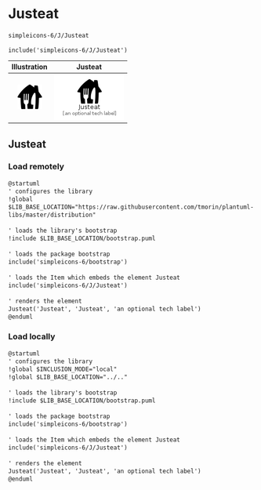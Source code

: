 # Justeat


```text
simpleicons-6/J/Justeat
```

```text
include('simpleicons-6/J/Justeat')
```



| Illustration | Justeat |
| :---: | :---: |
| ![illustration for Illustration](../../simpleicons-6/J/Justeat.png) | ![illustration for Justeat](../../simpleicons-6/J/Justeat.Local.png) |




## Justeat

### Load remotely
```plantuml
@startuml
' configures the library
!global $LIB_BASE_LOCATION="https://raw.githubusercontent.com/tmorin/plantuml-libs/master/distribution"

' loads the library's bootstrap
!include $LIB_BASE_LOCATION/bootstrap.puml

' loads the package bootstrap
include('simpleicons-6/bootstrap')

' loads the Item which embeds the element Justeat
include('simpleicons-6/J/Justeat')

' renders the element
Justeat('Justeat', 'Justeat', 'an optional tech label')
@enduml
```

### Load locally
```plantuml
@startuml
' configures the library
!global $INCLUSION_MODE="local"
!global $LIB_BASE_LOCATION="../.."

' loads the library's bootstrap
!include $LIB_BASE_LOCATION/bootstrap.puml

' loads the package bootstrap
include('simpleicons-6/bootstrap')

' loads the Item which embeds the element Justeat
include('simpleicons-6/J/Justeat')

' renders the element
Justeat('Justeat', 'Justeat', 'an optional tech label')
@enduml
```

